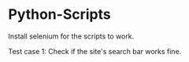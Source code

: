 # Python-Scripts

Install selenium for the scripts to work.

Test case 1: Check if the site's search bar works fine.
